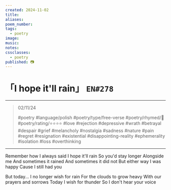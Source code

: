 ```yaml
---
created: 2024-11-02
title:
aliases:
poem_number:
tags:
  - poetry
image:
music:
notes:
cssclasses:
  - poetry
published: 📷
---
```

# 「I hope it'll rain」 `EN#278`

---

> 02/11/24
> 
> #poetry
> #language/polish 
> #poetry/type/free-verse 
> #poetry/rhymed/🔴  
> #poetry/rating/⭐⭐⭐⭐ 
> #love #rejection #depressive #wrath #betrayal #despair #grief #melancholy #nostalgia #sadness #nature #pain #regret #resignation #existential #disappointing-reality #ephemerality #isolation #loss #overthinking 

---

Remember how I always said
I hope it'll rain
So you'd stay longer
Alongside me
And sometimes it rained
And sometimes it did not
But either way I was happy 
Cause I still had you

But today...
I no longer wish for rain
For the clouds to grow heavy
With our prayers and sorrows
Today I wish for thunder
So I don't hear your voice